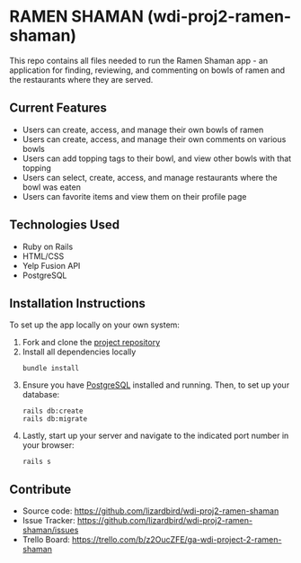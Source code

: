 # RAMEN SHAMAN (wdi-proj2-ramen-shaman)
This repo contains all files needed to run the Ramen Shaman app - an application for finding, reviewing, and commenting on bowls of ramen and the restaurants where they are served.


## Current Features
- Users can create, access, and manage their own bowls of ramen
- Users can create, access, and manage their own comments on various bowls
- Users can add topping tags to their bowl, and view other bowls with that topping
- Users can select, create, access, and manage restaurants where the bowl was eaten
- Users can favorite items and view them on their profile page

## Technologies Used
- Ruby on Rails
- HTML/CSS
- Yelp Fusion API
- PostgreSQL

## Installation Instructions
To set up the app locally on your own system:
1. Fork and clone the [project repository](https://github.com/lizardbird/wdi-proj2-ramen-shaman)
2. Install all dependencies locally  
    ```
    bundle install
    ```
3. Ensure you have [PostgreSQL](https://www.postgresql.org/) installed and running. Then, to set up your database:
    ```
    rails db:create
    rails db:migrate
    ```
4. Lastly, start up your server and navigate to the indicated port number in your browser:
    ```
    rails s
    ```

## Contribute
- Source code: https://github.com/lizardbird/wdi-proj2-ramen-shaman
- Issue Tracker: https://github.com/lizardbird/wdi-proj2-ramen-shaman/issues
- Trello Board: https://trello.com/b/z2OucZFE/ga-wdi-project-2-ramen-shaman
